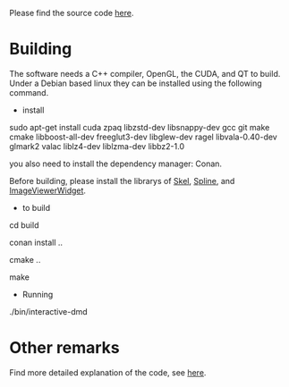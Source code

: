 Please find the source code [here](./code/interactive-3sdmd).

# Building

The software needs a C++ compiler, OpenGL, the CUDA, and QT to build. 
Under a Debian based linux they can be installed using the following command.

* install

sudo apt-get install cuda zpaq libzstd-dev libsnappy-dev gcc git make cmake libboost-all-dev freeglut3-dev libglew-dev ragel libvala-0.40-dev glmark2 valac liblz4-dev liblzma-dev libbz2-1.0

you also need to install the dependency manager: Conan.

Before building, please install the librarys of [Skel](https://github.com/WangJieying/Skel), [Spline](https://github.com/WangJieying/Spline), and [ImageViewerWidget](https://github.com/WangJieying/ImageViewerWidget).

* to build

cd build

conan install ..

cmake ..

make

* Running

./bin/interactive-dmd

# Other remarks

Find more detailed explanation of the code, see [here](./Non-interactive.md).